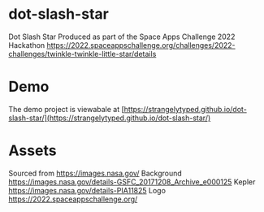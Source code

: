 # dot-slash-star
Dot Slash Star
Produced as part of the Space Apps Challenge 2022 Hackathon https://2022.spaceappschallenge.org/challenges/2022-challenges/twinkle-twinkle-little-star/details

# Demo
The demo project is viewabale at [https://strangelytyped.github.io/dot-slash-star/](https://strangelytyped.github.io/dot-slash-star/)

# Assets
Sourced from https://images.nasa.gov/
Background https://images.nasa.gov/details-GSFC_20171208_Archive_e000125
Kepler https://images.nasa.gov/details-PIA11825
Logo https://2022.spaceappschallenge.org/ 
